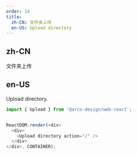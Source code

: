 ```yaml
---
order: 14
title:
  zh-CN: 文件夹上传
  en-US: Upload directory
---
```


## zh-CN

文件夹上传


## en-US

Upload directory.

```js
import { Upload } from '@arco-design/web-react';


ReactDOM.render(<div>
  <div>
    <Upload directory action="/" />
  </div>
</div>, CONTAINER);
```
